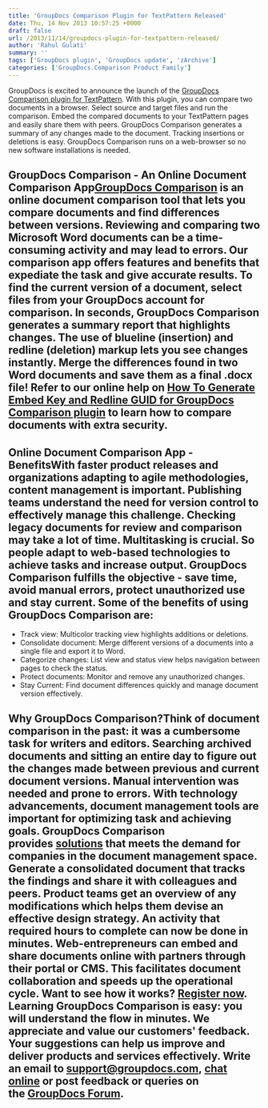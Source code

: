 ```yaml
---
title: 'GroupDocs Comparison Plugin for TextPattern Released'
date: Thu, 14 Nov 2013 10:57:25 +0000
draft: false
url: /2013/11/14/groupdocs-plugin-for-textpattern-released/
author: 'Rahul Gulati'
summary: ''
tags: ['GroupDocs plugin', 'GroupDocs update', 'zArchive']
categories: ['GroupDocs.Comparison Product Family']
---
```


GroupDocs is excited to announce the launch of the [GroupDocs Comparison plugin for TextPattern](http://groupdocs.com/marketplace/plugins/comparison/textpattern). With this plugin, you can compare two documents in a browser. Select source and target files and run the comparison. Embed the compared documents to your TextPattern pages and easily share them with peers. GroupDocs Comparison generates a summary of any changes made to the document. Tracking insertions or deletions is easy. GroupDocs Comparison runs on a web-browser so no new software installations is needed.

## GroupDocs Comparison - An Online Document Comparison App[GroupDocs Comparison](http://groupdocs.com/apps/comparison) is an online document comparison tool that lets you compare documents and find differences between versions. Reviewing and comparing two Microsoft Word documents can be a time-consuming activity and may lead to errors. Our comparison app offers features and benefits that expediate the task and give accurate results. To find the current version of a document, select files from your GroupDocs account for comparison. In seconds, GroupDocs Comparison generates a summary report that highlights changes. The use of blueline (insertion) and redline (deletion) markup lets you see changes instantly. Merge the differences found in two Word documents and save them as a final .docx file! Refer to our online help on [How To Generate Embed Key and Redline GUID for GroupDocs Comparison plugin](https://docs.groupdocs.com/comparison) to learn how to compare documents with extra security.

## Online Document Comparison App - BenefitsWith faster product releases and organizations adapting to agile methodologies, content management is important. Publishing teams understand the need for version control to effectively manage this challenge. Checking legacy documents for review and comparison may take a lot of time. Multitasking is crucial. So people adapt to web-based technologies to achieve tasks and increase output. GroupDocs Comparison fulfills the objective - save time, avoid manual errors, protect unauthorized use and stay current. Some of the benefits of using GroupDocs Comparison are:

*   Track view: Multicolor tracking view highlights additions or deletions.
*   Consolidate document: Merge different versions of a documents into a single file and export it to Word.
*   Categorize changes: List view and status view helps navigation between pages to check the status.
*   Protect documents: Monitor and remove any unauthorized changes.
*   Stay Current: Find document differences quickly and manage document version effectively.

## Why GroupDocs Comparison?Think of document comparison in the past: it was a cumbersome task for writers and editors. Searching archived documents and sitting an entire day to figure out the changes made between previous and current document versions. Manual intervention was needed and prone to errors. With technology advancements, document management tools are important for optimizing task and achieving goals. GroupDocs Comparison provides [solutions](http://groupdocs.com/apps/comparison/features) that meets the demand for companies in the document management space. Generate a consolidated document that tracks the findings and share it with colleagues and peers. Product teams get an overview of any modifications which helps them devise an effective design strategy. An activity that required hours to complete can now be done in minutes. Web-entrepreneurs can embed and share documents online with partners through their portal or CMS. This facilitates document collaboration and speeds up the operational cycle. Want to see how it works? [Register now](https://apps.groupdocs.com/sign-up). Learning GroupDocs Comparison is easy: you will understand the flow in minutes. We appreciate and value our customers' feedback. Your suggestions can help us improve and deliver products and services effectively. Write an email to [support@groupdocs.com](mailto:support@groupdocs.com), [chat online](http://groupdocs.com/) or post feedback or queries on the [GroupDocs Forum](http://groupdocs.com/Community/Forums/Default.aspx).





